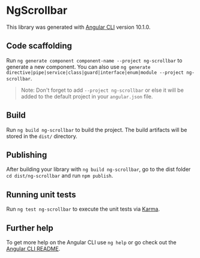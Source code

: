 # NgScrollbar

This library was generated with [Angular CLI](https://github.com/angular/angular-cli) version 10.1.0.

## Code scaffolding

Run `ng generate component component-name --project ng-scrollbar` to generate a new component. You can also use `ng generate directive|pipe|service|class|guard|interface|enum|module --project ng-scrollbar`.
> Note: Don't forget to add `--project ng-scrollbar` or else it will be added to the default project in your `angular.json` file. 

## Build

Run `ng build ng-scrollbar` to build the project. The build artifacts will be stored in the `dist/` directory.

## Publishing

After building your library with `ng build ng-scrollbar`, go to the dist folder `cd dist/ng-scrollbar` and run `npm publish`.

## Running unit tests

Run `ng test ng-scrollbar` to execute the unit tests via [Karma](https://karma-runner.github.io).

## Further help

To get more help on the Angular CLI use `ng help` or go check out the [Angular CLI README](https://github.com/angular/angular-cli/blob/master/README.md).

